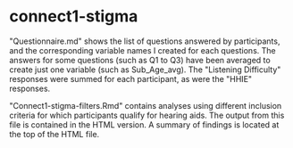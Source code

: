 # connect1-stigma

"Questionnaire.md" shows the list of questions answered by participants, and the corresponding variable names I created for each questions. The answers for some questions (such as Q1 to Q3) have been averaged to create just one variable (such as Sub_Age_avg). The "Listening Difficulty" responses were summed for each participant, as were the "HHIE" responses.   

"Connect1-stigma-filters.Rmd" contains analyses using different inclusion criteria for which participants qualify for hearing aids. The output from this file is contained in the HTML version. A summary of findings is located at the top of the HTML file.

